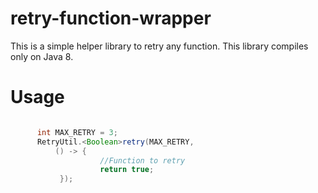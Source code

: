 # retry-function-wrapper

This is a simple helper library to retry any function. This library compiles only on Java 8.

# Usage

```java

      int MAX_RETRY = 3;
      RetryUtil.<Boolean>retry(MAX_RETRY,
          () -> {
                    //Function to retry
                    return true;
           });

```